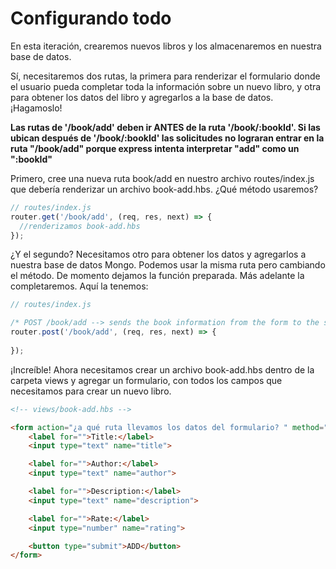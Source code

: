 # Configurando todo

En esta iteración, crearemos nuevos libros y los almacenaremos en nuestra base de datos.

Sí, necesitaremos dos rutas, la primera para renderizar el formulario donde el usuario pueda completar toda la información sobre un nuevo libro, y otra para obtener los datos del libro y agregarlos a la base de datos. ¡Hagamoslo!

**Las rutas de '/book/add' deben ir ANTES de la ruta '/book/:bookId'. Si las ubican después de '/book/:bookId' las solicitudes no lograran entrar en la ruta "/book/add" porque express intenta interpretar "add" como un ":bookId"**

Primero, cree una nueva ruta book/add en nuestro archivo routes/index.js que debería renderizar un archivo book-add.hbs. ¿Qué método usaremos?

```js
// routes/index.js
router.get('/book/add', (req, res, next) => {
  //renderizamos book-add.hbs
});
```

¿Y el segundo? Necesitamos otro para obtener los datos y agregarlos a nuestra base de datos Mongo. Podemos usar la misma ruta pero cambiando el método. De momento dejamos la función preparada. Más adelante la completaremos. Aquí la tenemos: 

```js
// routes/index.js

/* POST /book/add --> sends the book information from the form to the server */
router.post('/book/add', (req, res, next) => {
  
});
```

¡Increíble! Ahora necesitamos crear un archivo book-add.hbs dentro de la carpeta views y agregar un formulario, con todos los campos que necesitamos para crear un nuevo libro.

```html
<!-- views/book-add.hbs -->

<form action="¿a qué ruta llevamos los datos del formulario? " method="¿qué método usamos?">
    <label for="">Title:</label>
    <input type="text" name="title">

    <label for="">Author:</label>
    <input type="text" name="author">

    <label for="">Description:</label>
    <input type="text" name="description">

    <label for="">Rate:</label>
    <input type="number" name="rating">

    <button type="submit">ADD</button>
</form>
```

